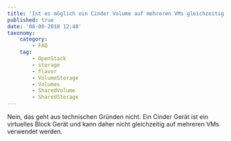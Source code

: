 ```yaml
---
title: 'Ist es möglich ein Cinder Volume auf mehreren VMs gleichzeitig zu verwenden? '
published: true
date: '08-08-2018 12:48'
taxonomy:
    category:
        - FAQ
    tag:
        - OpenStack
        - storage
        - flavor
        - VolumeStorage
        - Volumes
        - SharedVolume
        - SharedStorage
---
```


Nein, das geht aus technischen Gründen nicht. Ein Cinder Gerät ist ein virtuelles Block Gerät und kann daher nicht gleichzeitig auf mehreren VMs verwendet werden.  